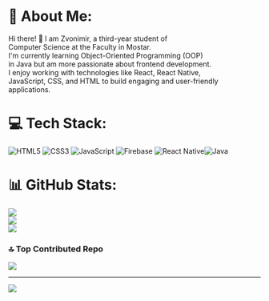 # 💫 About Me:
Hi there! 👋 I am Zvonimir, a third-year student of <br>Computer Science at the Faculty in Mostar. <br>I'm currently learning Object-Oriented Programming (OOP) <br>in Java but am more passionate about frontend development. <br>I enjoy working with technologies like React, React Native, <br>JavaScript, CSS, and HTML to build engaging and user-friendly <br>applications.<br>




# 💻 Tech Stack:
![HTML5](https://img.shields.io/badge/html5-%23E34F26.svg?style=for-the-badge&logo=html5&logoColor=white) ![CSS3](https://img.shields.io/badge/css3-%231572B6.svg?style=for-the-badge&logo=css3&logoColor=white) ![JavaScript](https://img.shields.io/badge/javascript-%23323330.svg?style=for-the-badge&logo=javascript&logoColor=%23F7DF1E)  ![Firebase](https://img.shields.io/badge/firebase-%23039BE5.svg?style=for-the-badge&logo=firebase) ![React Native](https://img.shields.io/badge/react_native-%2320232a.svg?style=for-the-badge&logo=react&logoColor=%2361DAFB)![Java](https://img.shields.io/badge/java-%23ED8B00.svg?style=for-the-badge&logo=openjdk&logoColor=white)
# 📊 GitHub Stats:
![](https://github-readme-stats.vercel.app/api?username=ZvoneK99&theme=transparent&hide_border=false&include_all_commits=false&count_private=false)<br/>
![](https://github-readme-streak-stats.herokuapp.com/?user=ZvoneK99&theme=transparent&hide_border=false)<br/>
![](https://github-readme-stats.vercel.app/api/top-langs/?username=ZvoneK99&theme=transparent&hide_border=false&include_all_commits=false&count_private=false&layout=compact)

### 🔝 Top Contributed Repo
![](https://github-contributor-stats.vercel.app/api?username=ZvoneK99&limit=5&theme=dark&combine_all_yearly_contributions=true)

---
[![](https://visitcount.itsvg.in/api?id=ZvoneK99&icon=6&color=11)](https://visitcount.itsvg.in)

<!-- Proudly created with GPRM ( https://gprm.itsvg.in ) -->
